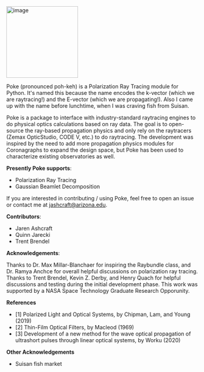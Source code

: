 <img width="188" alt="image" src="https://user-images.githubusercontent.com/25557892/178643479-ae0c5955-2bc4-4a80-ad82-79d438f4d6c9.png">

Poke (pronounced poh-keh) is a Polarization Ray Tracing module for Python. It's named this because the name encodes the k-vector (which we are raytracing!) and the E-vector (which we are propagating!). Also I came up with the name before lunchtime, when I was craving fish from Suisan.

Poke is a package to interface with industry-standard raytracing engines to do physical optics calculations based on ray data. The goal is to open-source the ray-based propagation physics and only rely on the raytracers (Zemax OpticStudio, CODE V, etc.) to do raytracing. The development was inspired by the need to add more propagation physics modules for Coronagraphs to expand the design space, but Poke has been used to characterize existing observatories as well.

**Presently Poke supports**:
- Polarization Ray Tracing
- Gaussian Beamlet Decomposition

If you are interested in contributing / using Poke, feel free to open an issue or contact me at jashcraft@arizona.edu.

**Contributors**:
- Jaren Ashcraft
- Quinn Jarecki
- Trent Brendel

**Acknowledgements**:

Thanks to Dr. Max Millar-Blanchaer for inspiring the Raybundle class, and Dr. Ramya Anchce for overall helpful discussions on polarization ray tracing. Thanks to Trent Brendel, Kevin Z. Derby, and Henry Quach for helpful discussions and testing during the initial development phase. This work was supported by a NASA Space Technology Graduate Research Opporunity.

**References**
- [1] Polarized Light and Optical Systems, by Chipman, Lam, and Young (2019)
- [2] Thin-Film Optical Filters, by Macleod (1969)
- [3] Development of a new method for the wave optical propagation of ultrashort pulses through linear optical systems, by Worku (2020)

**Other Acknowledgements**
- Suisan fish market


